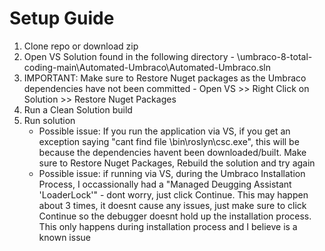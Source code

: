# Setup Guide

1. Clone repo or download zip
2. Open VS Solution found in the following directory - \umbraco-8-total-coding-main\Automated-Umbraco\Automated-Umbraco.sln
3. IMPORTANT: Make sure to Restore Nuget packages as the Umbraco dependencies have not been committed - Open VS >> Right Click on Solution >> Restore Nuget Packages
4. Run a Clean Solution build
5. Run solution
    - Possible issue: If you run the application via VS, if you get an exception saying "cant find file \bin\roslyn\csc.exe", this will be because the dependencies havent been downloaded/built. Make sure to Restore Nuget Packages, Rebuild the solution and try again  
    - Possible issue: if running via VS, during the Umbraco Installation Process, I occassionally had a "Managed Deugging Assistant 'LoaderLock'" - dont worry, just click Continue. This may happen about 3 times, it doesnt cause any issues, just make sure to click Continue so the debugger doesnt hold up the installation process. This only happens during installation process and I believe is a known issue
